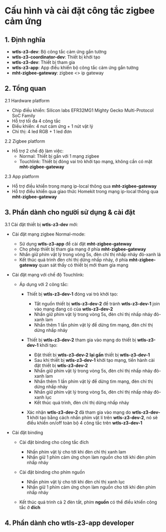 # Cấu hình và cài đặt công tắc zigbee cảm ứng

## 1. Định nghĩa

  * **wtls-z3-dev**: Bộ công tắc cảm ứng gắn tường
  * **wtls-z3-coordinator-dev**: Thiết bị khởi tạo
  * **wtls-z3-dev**: Thiết bị tham gia
  * **wtls-z3-app**: App điều khiển bộ công tắc cảm ứng gắn tường
  * **mht-zigbee-gateway**: zigbee <> ip gateway

## 2. Tổng quan
  2.1 Hardware platform
  * Chip điều khiển: Silicon labs EFR32MG1 Mighty Gecko Multi-Protocol
SoC Family
  * Hỗ trợ tối đa 4 công tắc
  * Điều khiển: 4 nut cảm ứng + 1 nút vật lý
  * Chỉ thị: 4 led RGB + 1 led đơn

  2.2 Zigbee platform
  * Hỗ trợ 2 chế độ làm việc:
    * Normal: Thiết bị gắn với 1 mạng zigbee
    * Touchlink: Thiết bị đóng vai trò khởi tạo mạng, không cần có mặt **mht-zigbee-gateway** 

  2.3 App platform
  * Hỗ trợ điều khiển trong mạng ip-local thông qua **mht-zigbee-gateway**
  * Hỗ trợ điều khiển qua giao thức Homekit trong mạng ip-local thông qua **mht-zigbee-gateway**

## 3. Phần dành cho người sử dụng & cài đặt

  3.1 Cài đặt thiết bị **wtls-z3-dev** mới:
  * Cài đặt mạng zigbee Normal-mode:
    * Sử dụng **wtls-z3-app** để cài đặt **mht-zigbee-gateway**
    * Cho phép thiết bị tham gia mạng ở phía **mht-zigbee-gateway**
    * Nhấn giữ phím vật lý trong vòng 5s, đèn chỉ thị nhấp nháy đỏ-xanh lá
    * Kết thúc quá trình đèn chỉ thị dừng nhấp nháy, ở phía **mht-zigbee-gateway** quan sát thấy có thiết bị mới tham gia mạng

  * Cài đặt mạng với chế độ Touchlink:
    * Áp dụng với 2 công tắc:
      * Thiết bị **wtls-z3-dev-1** đóng vai trò khởi tạo:
        * Tắt nguồn thiết bị **wtls-z3-dev-2** để tránh **wtls-z3-dev-1** join vào mạng đang có của **wtls-z3-dev-2**
        * Nhấn giữ phím vật lý trong vòng 5s, đèn chỉ thị nhấp nháy đỏ-xanh lam
        * Nhấn thêm 1 lần phím vật lý để dừng tìm mạng, đèn chỉ thị dừng nhấp nháy

      * Thiết bị **wtls-z3-dev-2** tham gia vào mạng do thiết bị **wtls-z3-dev-1** khởi tạo:
        * Đặt thiết bị **wtls-z3-dev-2** **lại gần** thiết bị **wtls-z3-dev-1**
        * Sau khi thiết bị **wtls-z3-dev-1** khởi tạo mạng, tiến hành cài đặt thiết bị **wtls-z3-dev-2**
        * Nhấn giữ phím vật lý trong vòng 5s, đèn chỉ thị nhấp nháy đỏ-xanh lam
        * Nhấn thêm 1 lần phím vật lý để dừng tìm mạng, đèn chỉ thị dừng nhấp nháy
        * Nhấn giữ phím vật lý trong vòng 5s, đèn chỉ thị nhấp nháy đỏ-xanh lục
        * Kết thúc quá trình, đèn chỉ thị dừng nhấp nháy

      * Xác nhận **wtls-z3-dev-2** đã tham gia vào mạng do **wtls-z3-dev-1** khởi tạo bằng cách nhấn phím vật lí trên **wtls-z3-dev-2**, nó sẽ điều khiển on/off toàn bộ 4 công tắc trên **wtls-z3-dev-1**

  * Cài đặt binding
    * Cài đặt binding cho công tắc đích
      * Nhấn phím vật lý cho tới khi đèn chỉ thị xanh lam
      * Nhấn giữ 1 phím cảm ứng chọn làm nguồn cho tới khi đèn phím nhấp nháy

    * Cài đặt binding cho phím nguồn
      * Nhấn phím vật lý cho tới khi đèn chỉ thị xanh lục
      * Nhấn giữ 1 phím cảm ứng chọn làm nguồn cho tới khi đèn phím nhấp nháy

    * Kết thúc quá trình cả 2 đèn tắt, phím **nguồn** có thể điều khiển công tắc ở **đích**

## 4. Phần dành cho **wtls-z3-app** developer

